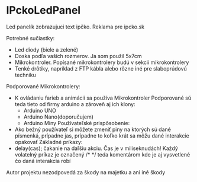 # IPckoLedPanel
Led panelík zobrazujuci text ipčko. Reklama pre ipcko.sk

Potrebné sučiastky:
  - Led diody (biele a zelené)
  - Doska podľa vaších rozmerov. Ja som použil 5x7cm
  - Mikrokontroler. Popísané mikrokontrolery budú v sekcii mikrokontrolery
  - Tenké drôtiky, napríklad z FTP kábla alebo rôzne iné pre slaboprúdovú techniku
  
Podporované Mikrokontrolery:
  - K ovládaniu farieb a animácii sa používa Mikrokontroler
  Podporované sú teda tieto od firmy arduino a zároveň aj ich klony:
    - Arduino UNO
    - Arduino Nano(doporučujem)
    - Arduino Miny
Používateľské prispôsobenie:
  - Ako bežný používateľ si môžete zmeniť piny na ktorých sú dané písmenká, prípadne jas, prípadne to koľko krát sa môžu dané interakcie opakovať
Základné príkazy:
  - delay(cas); čakanie na daľšiu akciu. Čas je v miliseknudách!
  Každý volatelný príkaz je označený /* */ teda komentárom kde je aj vysvetlené čo daná interakcia robí

Autor projektu nezodpovedá za škody na majetku a ani iné škody

